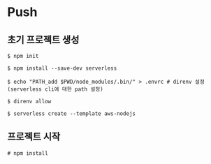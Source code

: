# Push

## 초기 프로젝트 생성
```
$ npm init

$ npm install --save-dev serverless

$ echo "PATH_add $PWD/node_modules/.bin/" > .envrc # direnv 설정 (serverless cli에 대한 path 설정)

$ direnv allow

$ serverless create --template aws-nodejs
```


## 프로젝트 시작
```
# npm install
```
